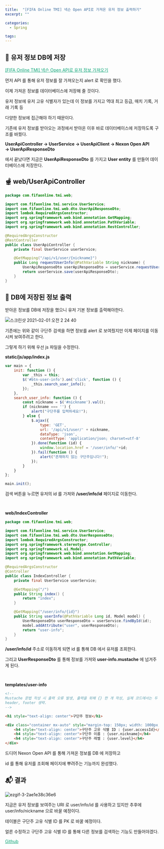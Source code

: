 ```yaml
---
title:  "[FIFA Online TMI] 넥슨 Open API로 가져온 유저 정보 출력하기"
excerpt: ""

categories:
  - Spring

tags:
---
```


## 🍑 유저 정보 DB에 저장

<a href="https://nam-ki-bok.github.io/spring/UserInfo/" style="color:#0FA678">[FIFA Online TMI] 넥슨 Open API로 유저 정보 가져오기</a>

먼저 API 를 통해 유저 정보를 잘 가져오는지 alert 로 확인을 했다.

이제 가져온 정보를 데이터베이스에 저장해 줄 것이다.

유저 정보에 유저 고유 식별자가 있는데 이 정보를 가지고 역대 최고 등급, 매치 기록, 거래 기록 등

다양한 정보에 접근해야 하기 때문이다.

기존에 유저 정보를 받아오는 과정에서 받아온 이후 바로 데이터베이스에 저장하도록 구조를 바꿨다.

**UserApiController &rarr; UserService &rarr; UserApiClient &rarr;  Nexon Open API &rarr; UserApiResponseDto** 

에서 끝났다면 지금은 **UserApiResponseDto** 를 가지고 **User entity** 를 만들어 데이터베이스에 저장한다.

## 🫕 web/UserApiController

```java
package com.fifaonline.tmi.web;

import com.fifaonline.tmi.service.UserService;
import com.fifaonline.tmi.web.dto.UserApiResponseDto;
import lombok.RequiredArgsConstructor;
import org.springframework.web.bind.annotation.GetMapping;
import org.springframework.web.bind.annotation.PathVariable;
import org.springframework.web.bind.annotation.RestController;

@RequiredArgsConstructor
@RestController
public class UserApiController {
    private final UserService userService;

    @GetMapping("/api/v1/user/{nickname}")
    public Long requestUserInfo(@PathVariable String nickname) {
        UserApiResponseDto userApiResponseDto = userService.requestUserInfo(nickname);
        return userService.save(userApiResponseDto);
    }
}
```



## 🍜 DB에 저장된 정보 출력

받아온 정보를 DB에 저장을 했으니 유저 기본 정보를 출력해야한다.

![스크린샷 2021-02-01 오전 2 24 40](https://user-images.githubusercontent.com/54533309/106392340-a852ae80-6434-11eb-9d49-b0a4b5ae56d6.png)

기존에는 위와 같이 구단주 검색을 하면 정보를 alert 로 보여줬지만 이제 페이지를 이동시켜 보여주려고 한다.

그렇게 하기 위해 우선 js 파일을 수정한다.

**static/js/app/index.js**

```javascript
var main = {
    init: function () {
        var _this = this;
        $('#btn-user-info').on('click', function () {
            _this.search_user_info();
        });
    },
    search_user_info: function () {
        const nickname = $('#nickname').val();
        if (nickname === '') {
            alert("구단주를 입력하세요!");
        } else {
            $.ajax({
                type: 'GET',
                url: '/api/v1/user/' + nickname,
                dataType: 'json',
                contentType: 'application/json; charset=utf-8'
            }).done(function (id) {
                window.location.href = '/user/info/'+id;
            }).fail(function () {
                alert("존재하지 않는 구단주입니다!");
            });
        }
    }
};

main.init();
```

검색 버튼을 누르면 유저의 id 를 가져와 **/user/info/id** 페이지로 이동한다.

<br>

**web/IndexController**

```java
package com.fifaonline.tmi.web;

import com.fifaonline.tmi.service.UserService;
import com.fifaonline.tmi.web.dto.UserResponseDto;
import lombok.RequiredArgsConstructor;
import org.springframework.stereotype.Controller;
import org.springframework.ui.Model;
import org.springframework.web.bind.annotation.GetMapping;
import org.springframework.web.bind.annotation.PathVariable;

@RequiredArgsConstructor
@Controller
public class IndexController {
    private final UserService userService;

    @GetMapping("/")
    public String index() {
        return "index";
    }

    @GetMapping("/user/info/{id}")
    public String userInfo(@PathVariable Long id, Model model) {
        UserResponseDto userResponseDto = userService.findById(id);
        model.addAttribute("user", userResponseDto);
        return "user-info";
    }
}
```

 **/user/info/id** 주소로 이동하게 되면 id 를 통해 DB 에서 유저를 조회한다.

그리고 **UserResponseDto** 를 통해 정보를 가져와 **user-info.mustache** 에 넘겨주게 된다.

<br>

**templates/user-info**

```html
<!--
Mustache 문법 작성 시 출력 오류 발생, 출력을 위해 {} 한 개 작성, 실제 코드에서는 두 개로 작성해야 함.
header, footer 생략.
-->

<h1 style="text-align: center">구단주 정보</h1>

<div class="container mx-auto" style="margin-top: 150px; width: 1000px;">
    <h4 style="text-align: center">구단주 고유 식별 ID : {user.accessId}</h4>
    <h4 style="text-align: center">구단주 이름 : {user.nickname}</h4>
    <h4 style="text-align: center">구단주 레벨 : {user.level}</h4>
</div>
```

드디어 Nexon Open API 를 통해 가져온 정보를 DB 에 저장하고

id 를 통해 유저를 조회해 페이지에 뿌려주는 기능까지 완성했다.

## 📬 결과

![ezgif-3-2ae1e38c36e6](https://user-images.githubusercontent.com/54533309/106568181-48fcb780-6576-11eb-98cc-f67ea1c95337.gif)

지금은 유저 정보를 보여주는 URI 로 user/info/id 를 사용하고 있지만 추후에 user/info/nickname 으로 바꿀 예정이다.

테이블은 구단주 고유 식별 ID 를 PK 로 바꿀 예정이다.

얼른 수정하고 구단주 고유 식별 ID 를 통해 다른 정보를 검색하는 기능도 만들어야겠다.

<a href="https://github.com/Nam-Ki-Bok/FIFA-Online-TMI" style="color:#0FA678" target="_blank">Github</a>

<br>